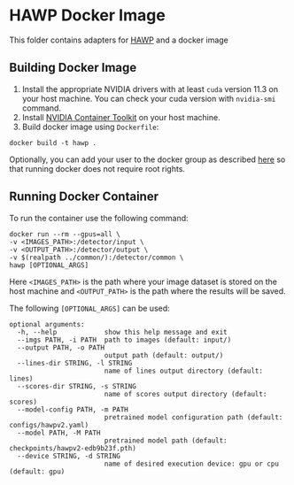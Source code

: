 # HAWP Docker Image
This folder contains adapters for [HAWP](https://github.com/cherubicXN/hawp) and a docker image
## Building Docker Image
1) Install the appropriate NVIDIA drivers with at least `cuda` version 11.3 on your host machine. You can check your cuda version with `nvidia-smi` command.
2) Install [NVIDIA Container Toolkit](https://docs.nvidia.com/datacenter/cloud-native/container-toolkit/install-guide.html) on your host machine.
3) Build docker image using `Dockerfile`:
```
docker build -t hawp .
```
Optionally, you can add your user to the docker group as described [here](https://docs.docker.com/engine/install/linux-postinstall/) so that running docker does not require root rights.
## Running Docker Container
To run the container use the following command:
```
docker run --rm --gpus=all \
-v <IMAGES_PATH>:/detector/input \
-v <OUTPUT_PATH>:/detector/output \
-v $(realpath ../common/):/detector/common \
hawp [OPTIONAL_ARGS]
```

Here `<IMAGES_PATH>` is the path where your image dataset is stored on the host machine and `<OUTPUT_PATH>` is the path where the results will be saved. 

The following `[OPTIONAL_ARGS]` can be used:
```
optional arguments:
  -h, --help            show this help message and exit
  --imgs PATH, -i PATH  path to images (default: input/)
  --output PATH, -o PATH
                        output path (default: output/)
  --lines-dir STRING, -l STRING
                        name of lines output directory (default: lines)
  --scores-dir STRING, -s STRING
                        name of scores output directory (default: scores)
  --model-config PATH, -m PATH
                        pretrained model configuration path (default: configs/hawpv2.yaml)
  --model PATH, -M PATH
                        pretrained model path (default: checkpoints/hawpv2-edb9b23f.pth)
  --device STRING, -d STRING
                        name of desired execution device: gpu or cpu (default: gpu)

```